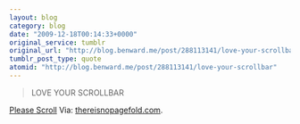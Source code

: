 ```yaml
---
layout: blog
category: blog
date: "2009-12-18T00:14:33+0000"
original_service: tumblr
original_url: "http://blog.benward.me/post/288113141/love-your-scrollbar"
tumblr_post_type: quote
atomid: "http://blog.benward.me/post/288113141/love-your-scrollbar"
---
```

> LOVE YOUR SCROLLBAR

<a href="http://www.thereisnopagefold.com/">Please Scroll</a>
Via: [thereisnopagefold.com](http://www.thereisnopagefold.com/).